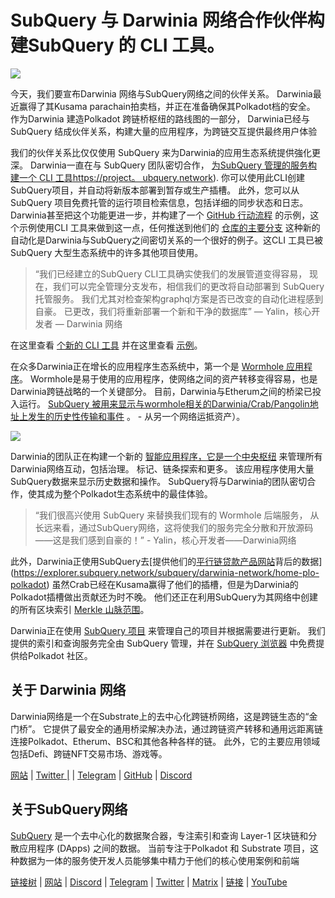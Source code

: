 # SubQuery 与 Darwinia 网络合作伙伴构建SubQuery 的 CLI 工具。

![](https://miro.medium.com/max/1400/1*96OGWsQrxNGC5rblYxhdAw.jpeg)

今天，我们要宣布Darwinia 网络与SubQuery网络之间的伙伴关系。 Darwinia最近赢得了其Kusama parachain拍卖档，并正在准备确保其Polkadot档的安全。 作为Darwinia 建造Polkadot 跨链桥枢纽的路线图的一部分， Darwinia已经与 SubQuery 结成伙伴关系，构建大量的应用程序，为跨链交互提供最终用户体验

我们的伙伴关系比仅仅使用 SubQuery 来为Darwinia的应用生态系统提供強化更深。 Darwinia一直在与 SubQuery 团队密切合作， [为SubQuery 管理的服务构建一个 CLI 工具](https://github.com/fewensa/subquery-cli)[https://project。 ubquery.network](https://project.subquery.network)). 你可以使用此CLI创建SubQuery项目，并自动将新版本部署到暂存或生产插槽。 此外，您可以从 SubQuery 项目免费托管的运行项目检索信息，包括详细的同步状态和日志。 Darwinia甚至把这个功能更进一步，并构建了一个 [GitHub 行动流程](https://github.com/darwinia-network/bridger/blob/master/.github/workflows/subquery-prod.yml) 的示例，这个示例使用CLI 工具来做到这一点，任何推送到他们的 [仓库的主要分支](https://github.com/darwinia-network/bridger/blob/master/.github/workflows/subquery-prod.yml) 这种新的自动化是Darwinia与SubQuery之间密切关系的一个很好的例子。这CLI 工具已被SubQuery 大型生态系统中的许多其他项目使用。
> “我们已经建立的SubQuery CLI工具确实使我们的发展管道变得容易， 现在，我们可以完全管理分支发布，相信我们的更改将自动部署到 SubQuery 托管服务。 我们尤其对检查架构graphql方案是否已改变的自动化进程感到自豪。 已更改，我们将重新部署一个新和干净的数据库” — Yalin，核心开发者 — Darwinia 网络


在这里查看 [个新的 CLI 工具](https://github.com/fewensa/subquery-cli) 并在这里查看 [示例](https://github.com/darwinia-network/bridger/blob/master/.github/workflows/subquery-prod.yml)。

在众多Darwinia正在增长的应用程序生态系统中，第一个是 [Wormhole 应用程序](https://wormhole.darwinia.network/)。 Wormhole是易于使用的应用程序，使网络之间的资产转移变得容易，也是Darwinia跨链战略的一个关键部分。 目前，Darwinia与Etherum之间的桥梁已投入运行。 [SubQuery 被用来显示与wormhole相关的Darwinia/Crab/Pangolin地址上发生的历史性传输和事件](https://explorer.subquery.network/subquery/darwinia-network/wormhole-darwinia) 。 - 从另一个网络运抵资产）。

![](https://miro.medium.com/max/1400/1*p3V-lvW6BmEVZXaDYDY7mw.png)

Darwinia的团队正在构建一个新的 [智能应用程序，它是一个中央枢纽](https://apps.darwinia.network/) 来管理所有Darwinia网络互动，包括治理。 标记、链条探索和更多。 该应用程序使用大量SubQuery数据来显示历史数据和操作。 SubQuery将与Darwinia的团队密切合作，使其成为整个Polkadot生态系统中的最佳体验。
> “我们很高兴使用 SubQuery 来替换我们现有的 Wormhole 后端服务， 从长远来看，通过SubQuery网络，这将使我们的服务完全分散和开放源码——这是我们感到自豪的！” - Yalin，核心开发者——Darwinia网络


此外，Darwinia正使用SubQuery去[提供他们的[平行链贷款产品网站](https://darwinia.network/plo_contribute)背后的数据](https://explorer.subquery.network/subquery/darwinia-network/home-plo-polkadot) 虽然Crab已经在Kusama赢得了他们的插槽，但是为Darwinia的Polkadot插槽做出贡献还为时不晚。 他们还正在利用SubQuery为其网络中创建的所有区块索引 [Merkle 山脉范围](https://explorer.subquery.network/subquery/darwinia-network/darwinia-mmr)。

Darwinia正在使用 [SubQuery 项目](https://project.subquery.network/) 来管理自己的项目并根据需要进行更新。 我们提供的索引和查询服务完全由 SubQuery 管理，并在 [SubQuery 浏览器](https://explorer.subquery.network/) 中免费提供给Polkadot 社区。

## 关于 Darwinia 网络

Darwinia网络是一个在Substrate上的去中心化跨链桥网络，这是跨链生态的“金门桥”。 它提供了最安全的通用桥梁解决办法，通过跨链资产转移和通用远距离链连接Polkadot、Etherum、BSC和其他各种各样的链。 此外，它的主要应用领域包括Defi、跨链NFT交易市场、游戏等。

[网站](https://darwinia.network/) | [Twitter |](https://twitter.com/DarwiniaNetwork) | [Telegram](https://t.me/DarwiniaNetwork) | [GitHub](https://github.com/darwinia-network) | [Discord](https://discord.gg/KMZVeyM)

## 关于SubQuery网络

[SubQuery](https://subquery.network/) 是一个去中心化的数据聚合器，专注索引和查询 Layer-1 区块链和分散应用程序 (DApps) 之间的数据。 当前专注于Polkadot 和 Substrate 项目，这种数据为一体的服务使开发人员能够集中精力于他们的核心使用案例和前端

[链接树](https://linktr.ee/subquerynetwork) | [网站](https://subquery.network/) | [Discord](https://discord.com/invite/78zg8aBSMG) | [Telegram](https://t.me/subquerynetwork) | [Twitter](https://twitter.com/subquerynetwork) | [Matrix](https://matrix.to/#/#subquery:matrix.org) | [链接](https://www.linkedin.com/company/subquery) | [YouTube](https://www.youtube.com/channel/UCi1a6NUUjegcLHDFLr7CqLw)
